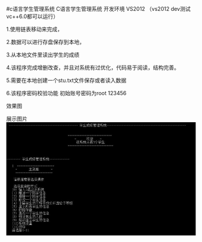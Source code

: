 #c语言学生管理系统
C语言学生管理系统
开发环境 VS2012
 （vs2012 dev测试 vc++6.0都可以运行）

1.使用链表移动来完成，

2.数据可以进行存盘保存到本地，

3.从本地文件里读出学生的成绩

4.该程序完成增删改查，并且对系统有过优化，代码易于阅读，结构完善。

5.需要在本地创建一个stu.txt文件保存或者读入数据

6.该程序密码校验功能 初始账号密码为root 123456

效果图

展示图片 <img src="/show.jpg" alt="主页" style="max-width:100%;">
